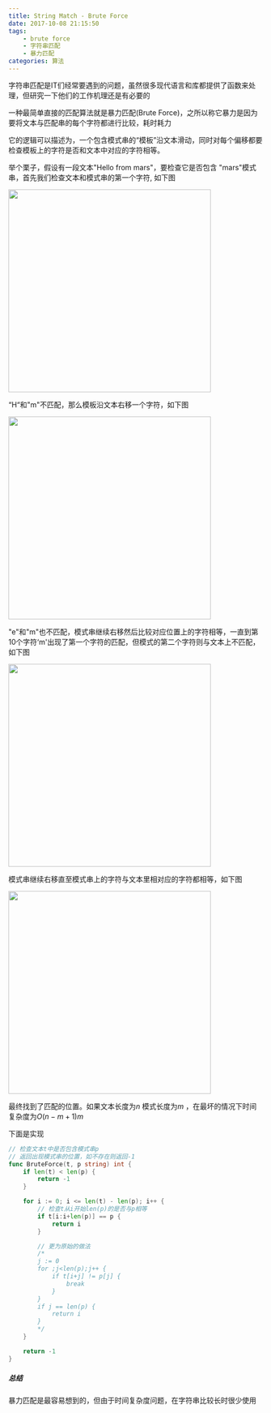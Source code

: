 ```yaml
---
title: String Match - Brute Force
date: 2017-10-08 21:15:50
tags:
    - brute force
    - 字符串匹配
    - 暴力匹配
categories: 算法
---
```


字符串匹配是IT们经常要遇到的问题，虽然很多现代语言和库都提供了函数来处理，但研究一下他们的工作机理还是有必要的

一种最简单直接的匹配算法就是暴力匹配(Brute Force)，之所以称它暴力是因为要将文本与匹配串的每个字符都进行比较，耗时耗力

它的逻辑可以描述为，一个包含模式串的“模板”沿文本滑动，同时对每个偏移都要检查模板上的字符是否和文本中对应的字符相等。

<!-- more -->

举个栗子，假设有一段文本"Hello from mars"，要检查它是否包含 "mars"模式串，首先我们检查文本和模式串的第一个字符, 如下图

<img src="http://owo5nif4b.bkt.clouddn.com/bf1.png" width="400">

“H“和"m"不匹配，那么模板沿文本右移一个字符，如下图

<img src="http://owo5nif4b.bkt.clouddn.com/kp2.png" width="400">

 "e"和"m"也不匹配，模式串继续右移然后比较对应位置上的字符相等，一直到第10个字符‘m'出现了第一个字符的匹配，但模式的第二个字符则与文本上不匹配，如下图

<img src="http://owo5nif4b.bkt.clouddn.com/kp3.png" width="400">

模式串继续右移直至模式串上的字符与文本里相对应的字符都相等，如下图

<img src="http://owo5nif4b.bkt.clouddn.com/kp4.png" width="400">

最终找到了匹配的位置。如果文本长度为$n$ 模式长度为$m$ ，在最坏的情况下时间复杂度为$O(n-m+1)m$

下面是实现

```go
// 检查文本t中是否包含模式串p
// 返回出现模式串的位置，如不存在则返回-1
func BruteForce(t, p string) int {
	if len(t) < len(p) {
		return -1
	}

	for i := 0; i <= len(t) - len(p); i++ {
		// 检查t从i开始len(p)的是否与p相等
		if t[i:i+len(p)] == p {
			return i
		}

		// 更为原始的做法
		/* 
		j := 0
		for ;j<len(p);j++ {
			if t[i+j] != p[j] {
				break
			}
		}
		if j == len(p) {
			return i
		}
		*/
	}

	return -1
}
```

##### 总结

暴力匹配是最容易想到的，但由于时间复杂度问题，在字符串比较长时很少使用